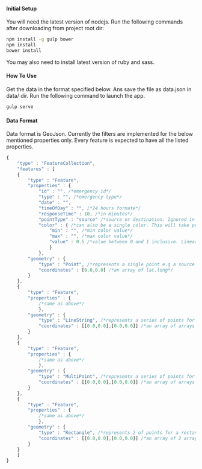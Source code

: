 #### Initial Setup
You will need the latest version of nodejs.
Run the following commands after downloading from project root dir:
```bash 
npm install -g gulp bower
npm install
bower install
```
You may also need to install latest version of ruby and sass.

#### How To Use
Get the data in the format specified below. Ans save the file as data.json in data/ dir. Run the following command to launch the app.
```bash
gulp serve
```

#### Data Format
Data format is GeoJson. Currently the filters are implemented for the below mentioned properties only. Every feature is expected to have all the listed properties.
```javascript
{
	"type" : "FeatureCollection",
	"features" : [
	{
		"type" : "Feature",
		"properties" : {
			"id" : "", /*emergency id*/
			"type" : "", /*emergency type*/
			"date" : "",
			"timeOfDay" : "", /*24 hours formate*/
			"responseTime" : 10, /*in minutes*/
			"pointType" : "source" /*source or destination. Ignored in other features.*/
			"color" : { /*can also be a single color. This will take precedence on everything else.*/
				"min" : "", /*min color value*/
				"max" : "", /*max color value*/
				"value" : 0.5 /*value between 0 and 1 inclusive. Linearly interpolates between min and max colors*/
				}
			},
		"geometry" : {
			"type" : "Point", /*represents a single point e.g a source or a destination. Will be shown when show-sources or show-destinations is selected.*/
			"coordinates" : [0.0,0.0] /*an array of lat,long*/
		}
	},
	{
		"type" : "Feature",
		"properties" : {
			/*same as above*/
			},
		"geometry" : {
			"type" : "LineString", /*represents a series of points for a line e.g a route. Will be shown when show-routes is selected.*/
			"coordinates" : [[0.0,0.0],[0.0,0.0]] /*an array of arrays of lat,long*/
		}
	},
	{
		"type" : "Feature",
		"properties" : {
			/*same as above*/
			},
		"geometry" : {
			"type" : "MultiPoint", /*represents a series of points for a scatter plot. Will show when show-scatter is selected.*/
			"coordinates" : [[0.0,0.0],[0.0,0.0]] /*an array of arrays of lat,long*/
		}
	},
	{
		"type" : "Feature",
		"properties" : {
			/*same as above*/
			},
		"geometry" : {
			"type" : "Rectangle", /*represents 2 of points for a rectangle. Will be shown when show-grid is selected.*/
			"coordinates" : [[0.0,0.0],[0.0,0.0]] /*an array of 2 arrays of lat,long representing 2 corners*/
		}
	}
	]
}
```